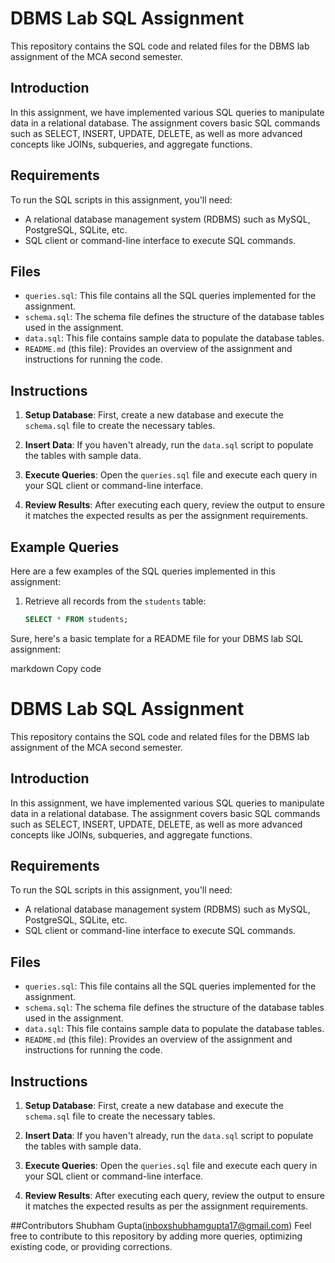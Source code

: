 # DBMS Lab SQL Assignment

This repository contains the SQL code and related files for the DBMS lab assignment of the MCA second semester.

## Introduction

In this assignment, we have implemented various SQL queries to manipulate data in a relational database. The assignment covers basic SQL commands such as SELECT, INSERT, UPDATE, DELETE, as well as more advanced concepts like JOINs, subqueries, and aggregate functions.

## Requirements

To run the SQL scripts in this assignment, you'll need:
- A relational database management system (RDBMS) such as MySQL, PostgreSQL, SQLite, etc.
- SQL client or command-line interface to execute SQL commands.

## Files

- `queries.sql`: This file contains all the SQL queries implemented for the assignment.
- `schema.sql`: The schema file defines the structure of the database tables used in the assignment.
- `data.sql`: This file contains sample data to populate the database tables.
- `README.md` (this file): Provides an overview of the assignment and instructions for running the code.

## Instructions

1. **Setup Database**: First, create a new database and execute the `schema.sql` file to create the necessary tables.

2. **Insert Data**: If you haven't already, run the `data.sql` script to populate the tables with sample data.

3. **Execute Queries**: Open the `queries.sql` file and execute each query in your SQL client or command-line interface.

4. **Review Results**: After executing each query, review the output to ensure it matches the expected results as per the assignment requirements.

## Example Queries

Here are a few examples of the SQL queries implemented in this assignment:

1. Retrieve all records from the `students` table:
   ```sql
   SELECT * FROM students;


Sure, here's a basic template for a README file for your DBMS lab SQL assignment:

markdown
Copy code
# DBMS Lab SQL Assignment

This repository contains the SQL code and related files for the DBMS lab assignment of the MCA second semester.

## Introduction

In this assignment, we have implemented various SQL queries to manipulate data in a relational database. The assignment covers basic SQL commands such as SELECT, INSERT, UPDATE, DELETE, as well as more advanced concepts like JOINs, subqueries, and aggregate functions.

## Requirements

To run the SQL scripts in this assignment, you'll need:
- A relational database management system (RDBMS) such as MySQL, PostgreSQL, SQLite, etc.
- SQL client or command-line interface to execute SQL commands.

## Files

- `queries.sql`: This file contains all the SQL queries implemented for the assignment.
- `schema.sql`: The schema file defines the structure of the database tables used in the assignment.
- `data.sql`: This file contains sample data to populate the database tables.
- `README.md` (this file): Provides an overview of the assignment and instructions for running the code.

## Instructions

1. **Setup Database**: First, create a new database and execute the `schema.sql` file to create the necessary tables.

2. **Insert Data**: If you haven't already, run the `data.sql` script to populate the tables with sample data.

3. **Execute Queries**: Open the `queries.sql` file and execute each query in your SQL client or command-line interface.

4. **Review Results**: After executing each query, review the output to ensure it matches the expected results as per the assignment requirements.
   



##Contributors
Shubham Gupta(inboxshubhamgupta17@gmail.com)
Feel free to contribute to this repository by adding more queries, optimizing existing code, or providing corrections.
